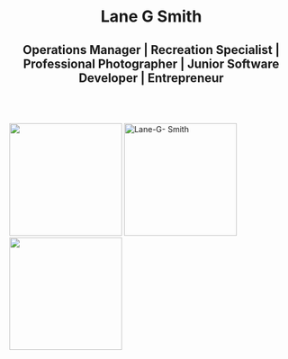 <h1 align="center">Lane G Smith</h1>
<h2 align="center">Operations Manager | Recreation Specialist | Professional Photographer | Junior Software Developer | Entrepreneur</h2>
<br>
<br>
<br>
<div display="flex">
  <img height="200" src="https://github-readme-stats-sigma-five.vercel.app/api?username=Lane-G-Smith&show_icons=true&theme=react&&hide_border=true"/>
  <img height="200" src="https://github-readme-stats-sigma-five.vercel.app/api/top-langs?username=Lane-G-Smith&show_icons=true&&theme=react&&hide_border=true" alt="Lane-G- Smith"/>
  <img height="200" src="https://github-readme-streak-stats.herokuapp.com/?user=Lane-G-Smith&&theme=react&&hide_border=true"/>
  </div>
